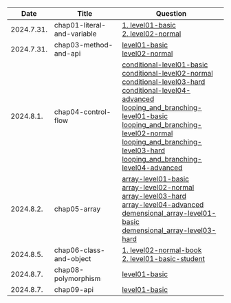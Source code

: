|Date|Title|Question|
|-|-|-|
|2024.7.31.|chap01-literal-and-variable|[1. level01-basic](chap01-literal-and-variable/src/main/java/kr/huichan/level01/basic)<br>[2. level02-normal](chap01-literal-and-variable/src/main/java/kr/huichan/level02/normal)|
|2024.7.31.|chap03-method-and-api|[level01-basic](chap03-method-and-api-practice-quiestion/src/main/java/kr/huichan/level01/basic)<br>[level02-normal](chap03-method-and-api-practice-quiestion/src/main/java/kr/huichan/level02/normal)|
|2024.8.1.|chap04-control-flow|[conditional-level01-basic](chap04-control-flow/src/main/java/kr/huichan/section01/conditional/level01/basic)<br>[conditional-level02-normal](chap04-control-flow/src/main/java/kr/huichan/section01/conditional/level02/normal)<br>[conditional-level03-hard](chap04-control-flow/src/main/java/kr/huichan/section01/conditional/level03/hard)<br>[conditional-level04-advanced](chap04-control-flow/src/main/java/kr/huichan/section01/conditional/level04/advanced)<br>[looping_and_branching-level01-basic](chap04-control-flow/src/main/java/kr/huichan/section02/looping_and_branching/level01/basic)<br>[looping_and_branching-level02-normal](chap04-control-flow/src/main/java/kr/huichan/section02/looping_and_branching/level02/normal)<br>[looping_and_branching-level03-hard](chap04-control-flow/src/main/java/kr/huichan/section02/looping_and_branching/level03/hard)<br>[looping_and_branching-level04-advanced](chap04-control-flow/src/main/java/kr/huichan/section02/looping_and_branching/level04/advanced)|
|2024.8.2.|chap05-array|[array-level01-basic](chap05-array/src/main/java/kr/huichan/section01/array/level01/basic)<br>[array-level02-normal](chap05-array/src/main/java/kr/huichan/section01/array/level02/normal)<br>[array-level03-hard](chap05-array/src/main/java/kr/huichan/section01/array/level03/hard)<br>[array-level04-advanced](chap05-array/src/main/java/kr/huichan/section01/array/level04/advanced)<br>[demensional_array-level01-basic](chap05-array/src/main/java/kr/huichan/section02/demensional_array/level01/basic)<br>[demensional_array-level03-hard](chap05-array/src/main/java/kr/huichan/section02/demensional_array/level03/hard)<br>|
|2024.8.5.|chap06-class-and-object|[1. level02-normal-book](chap06-class-and-object-practice/src/main/java/kr/huichan/level02/normal/book) <br>[2. level01-basic-student](chap06-class-and-object-practice/src/main/java/kr/huichan/level01/basic/student)|
|2024.8.7.|chap08-polymorphism|[level01-basic](chap08-class-and-object-practice/src/kr/huichan/level01/basic)|
|2024.8.7.|chap09-api|[level01-basic](chap09-api/src/kr/huichan/level01/basic)|
